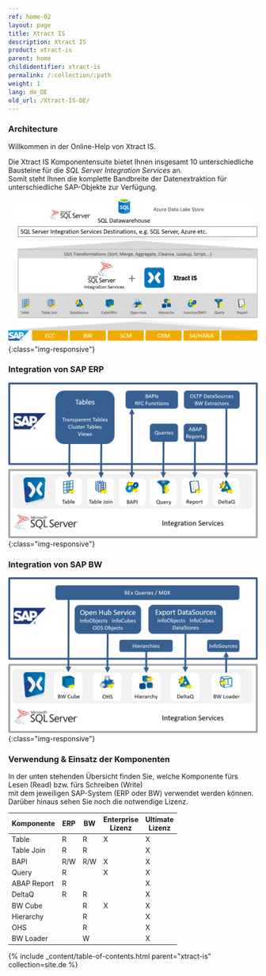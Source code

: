 ```yaml
---
ref: home-02
layout: page
title: Xtract IS
description: Xtract IS
product: xtract-is
parent: home
childidentifier: xtract-is
permalink: /:collection/:path
weight: 1
lang: de_DE
old_url: /Xtract-IS-DE/
---
```


### Architecture

Willkommen in der Online-Help von Xtract IS.

Die Xtract IS Komponentensuite bietet Ihnen insgesamt 10 unterschiedliche Bausteine für die *SQL Server Integration Services* an.<br>
Somit steht Ihnen die komplette Bandbreite der Datenextraktion für unterschiedliche SAP-Objekte zur Verfügung.

![XIS-Architecture](/img/content/xis-arch.png){:class="img-responsive"}

### Integration von SAP ERP

![XIS-sap_erp](/img/content/xis_sap_erp.png){:class="img-responsive"}

### Integration von SAP BW

![XIS-sap_bw](/img/content/xis_sap_bw.png){:class="img-responsive"}

### Verwendung & Einsatz der Komponenten

In der unten stehenden Übersicht finden Sie, welche Komponente fürs Lesen (Read) bzw. fürs Schreiben (Write) <br>
mit dem jeweiligen SAP-System (ERP oder BW) verwendet werden können. Darüber hinaus sehen Sie noch die notwendige Lizenz. 

| Komponente | ERP | BW | Enterprise <br> Lizenz | Ultimate <br> Lizenz  |
|-------------|-----|----|--------------------|------------------|
| Table       | R   | R  | X                  | X                |
| Table Join  | R   | R  |                    | X                |
| BAPI        | R/W  | R/W | X                  | X                |
| Query       | R   |    | X                  | X                |
| ABAP Report | R   |    |                    | X                |
| DeltaQ      | R   | R  |                    | X                |
| BW Cube     |     | R  | X                  | X                |
| Hierarchy   |     | R  |                    | X                |
| OHS         |     | R  |                    | X                |
| BW Loader   |     | W  |                    | X                | 




{% include _content/table-of-contents.html parent="xtract-is" collection=site.de %}